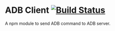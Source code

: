 # ADB Client [![Build Status](https://travis-ci.org/evanxd/adb-client.svg)](https://travis-ci.org/evanxd/adb-client)
A npm module to send ADB command to ADB server.

